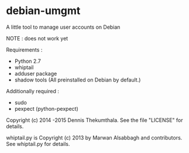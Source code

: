 debian-umgmt
=================================================

A little tool to manage user accounts on Debian

NOTE : does not work yet

Requirements :

- Python 2.7
- whiptail
- adduser package
- shadow tools
(All preinstalled on Debian by default.)

Additionally required :
- sudo
- pexpect (python-pexpect)

Copyright (c) 2014 -2015 Dennis Thekumthala. See the file "LICENSE" for details.

whiptail.py is Copyright (c) 2013 by Marwan Alsabbagh and contributors. See whiptail.py for details.


